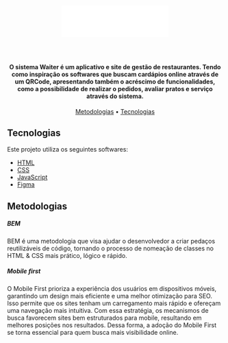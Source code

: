 
<h1 align="center">
  <br>
  <a href=""><img src="./assets/logo-waiter.svg" alt="logo do waiter" width="250"></a>
  <br>
  <br>
</h1>

<h4 align="center">O sistema Waiter é um aplicativo e site de gestão de restaurantes. Tendo como inspiração os softwares que buscam cardápios online através de um QRCode, apresentando também o acréscimo de funcionalidades, como a possibilidade de realizar o pedidos, avaliar pratos e serviço através do sistema.</h4>

<p align="center">
  <a href="#Metodologias">Metodologias</a> •
  <a href="#tecnologias">Tecnologias</a>
</p>

## Tecnologias

Este projeto utiliza os seguintes softwares:

- [HTML](https://developer.mozilla.org/pt-BR/docs/Web/HTML)
- [CSS](https://developer.mozilla.org/pt-BR/docs/Web/CSS)
- [JavaScript](https://developer.mozilla.org/pt-BR/docs/Web/JavaScript)
- [Figma](https://www.figma.com/)

## Metodologias

<h5>BEM</h5>
<p>BEM é uma metodologia que visa ajudar o desenvolvedor a criar pedaços reutilizáveis de código, tornando o processo de nomeação de classes no HTML & CSS mais prático, lógico e rápido.</p>
<h5>Mobile first</h5>
<p>O Mobile First prioriza a experiência dos usuários em dispositivos móveis, garantindo um design mais eficiente e uma melhor otimização para SEO. Isso permite que os sites tenham um carregamento mais rápido e ofereçam uma navegação mais intuitiva. Com essa estratégia, os mecanismos de busca favorecem sites bem estruturados para mobile, resultando em melhores posições nos resultados. Dessa forma, a adoção do Mobile First se torna essencial para quem busca mais visibilidade online.</p>
